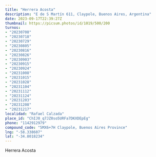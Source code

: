 ```yaml
---
title: "Herrera Acosta"
description: "E de S Martín 611, Claypole, Buenos Aires, Argentina"
date: 2023-09-17T22:39:27Z
thumbnail: https://picsum.photos/id/1019/500/200
turnos:
- "20230708"
- "20230718"
- "20230729"
- "20230805"
- "20230816"
- "20230826"
- "20230903"
- "20230915"
- "20230924"
- "20231008"
- "20231015"
- "20231028"
- "20231104"
- "20231112"
- "20231124"
- "20231203"
- "20231208"
- "20231217"
localidad: "Rafael Calzada"
place_id: "ChIJ0_q7JZ0so5URFa7DKXDEpEg"
phone: "1142912979"
compound_code: "5MX6+7H Claypole, Buenos Aires Province"
lng: "-58.338607"
lat: "-34.8018234"
---
```


Herrera Acosta